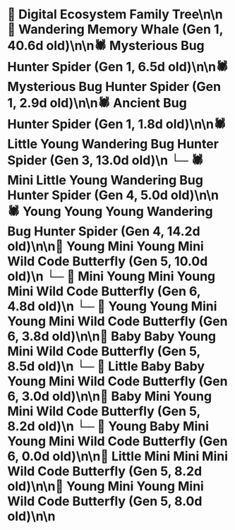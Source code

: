 # 🌳 Digital Ecosystem Family Tree\n\n🐋 Wandering Memory Whale (Gen 1, 40.6d old)\n\n🕷️ Mysterious Bug Hunter Spider (Gen 1, 6.5d old)\n\n🕷️ Mysterious Bug Hunter Spider (Gen 1, 2.9d old)\n\n🕷️ Ancient Bug Hunter Spider (Gen 1, 1.8d old)\n\n🕷️ Little Young Wandering Bug Hunter Spider (Gen 3, 13.0d old)\n  └─ 🕷️ Mini Little Young Wandering Bug Hunter Spider (Gen 4, 5.0d old)\n\n🕷️ Young Young Young Wandering Bug Hunter Spider (Gen 4, 14.2d old)\n\n🦋 Young Mini Young Mini Wild Code Butterfly (Gen 5, 10.0d old)\n  └─ 🦋 Mini Young Mini Young Mini Wild Code Butterfly (Gen 6, 4.8d old)\n  └─ 🦋 Young Young Mini Young Mini Wild Code Butterfly (Gen 6, 3.8d old)\n\n🦋 Baby Baby Young Mini Wild Code Butterfly (Gen 5, 8.5d old)\n  └─ 🦋 Little Baby Baby Young Mini Wild Code Butterfly (Gen 6, 3.0d old)\n\n🦋 Baby Mini Young Mini Wild Code Butterfly (Gen 5, 8.2d old)\n  └─ 🦋 Young Baby Mini Young Mini Wild Code Butterfly (Gen 6, 0.0d old)\n\n🦋 Little Mini Mini Mini Wild Code Butterfly (Gen 5, 8.2d old)\n\n🦋 Young Mini Young Mini Wild Code Butterfly (Gen 5, 8.0d old)\n\n